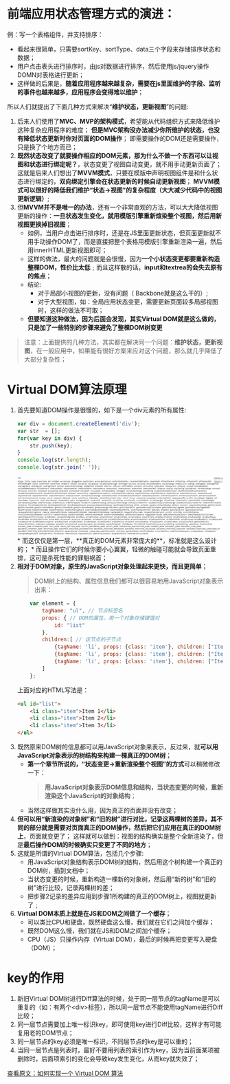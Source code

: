 # 前端应用状态管理方式的演进：
例：写一个表格组件，并支持排序：
* 看起来很简单，只需要sortKey、sortType、data三个字段来存储排序状态和数据；
* 用户点击表头进行排序时，由js对数据进行排序，然后使用js/jquery操作DOMN对表格进行更新；
* 这样做的后果是，**随着应用程序越来越复杂，需要在js里面维护的字段、监听的事件也越来越多，应用程序会变得难以维护**；

所以人们就提出了下面几种方式来解决“**维护状态，更新视图**”的问题:
1. 后来人们使用了**MVC、MVP的架构模式**，希望能从代码组织方式来降低维护这种复杂应用程序的难度；
    **但是MVC架构没办法减少你所维护的状态，也没有降低状态更新时你对页面的DOM操作**；
    即需要操作的DOM还是需要操作，只是换了个地方而已；
2. **既然状态改变了就要操作相应的DOM元素，那为什么不做一个东西可以让视图和状态进行绑定呢？**，状态变更了视图自动变更，就不用手动更新页面了；
    这就是后来人们想出了**MVVM摸式**，只要在模版中声明视图组件是和什么状态进行绑定的，**双向绑定引擎会在状态更新的时候自动更新视图**；
    **MVVM模式可以很好的降低我们维护“状态->视图”的复杂程度（大大减少代码中的视图更新逻辑）**;
3. 但**MVVM并不是唯一的办法**，还有一个非常直观的方法，可以大大降低视图更新的操作：**一旦状态发生变化，就用模版引擎重新煊染整个视图，然后用新视图更换掉旧视图**；
    * 如例，当用户点击进行排序时，还是在JS里面更新状态，但页面更新就不用手动操作DOM了，而是直接把整个表格用模版引擎重新渲染一遍，然后用innerHTML更新视图即可；
    * 这样的做法，最大的问题就是会很慢，因为**一个小状态变更都要重新构造整棵DOM，性价比太低**﹔而且这样散的话，**input和textrea的会失去原有的焦点**；
    * 结论:
        * 对于局部小视图的更新，没有问题（ Backbone就是这么干的）;
        * 对于大型视图，如：全局应用状态变更，需要更新页面较多局部视图时，这样的做法不可取；
    * **但要知道这种做法，因为后面会发现，其实Virtual DOM就是这么做的，只是加了一些特别的步骤来避免了整棵DOM树变更**

> 注意：上面提供的几种方法，其实都在解决同一个问题：**维护状态，更新视图**，在一般应用中，如果能有很好方案来应对这个问题，那么就几乎降低了大部分复杂性；

# Virtual DOM算法原理
1. 首先要知道DOM操作是很慢的，如下是一个div元素的所有属性:
    ```js
    var div = document.createElement('div');
    var str  = [];
    for(var key in div) {
        str.push(key);
    }
    console.log(str.length);
    console.log(str.join(' '));
    ```
    <div align="left">
       <img src="./assets/images/div-all-attr.png" width="800” alt="图片不存在" title="div的所有属性" />
    </div>
    * 而这仅仅是第一层，**真正的DOM元素非常庞大的**，标准就是这么设计的；
    * 而且操作它们的时候你要小心翼翼，轻微的触碰可能就会导致页面重排，这可是杀死性能的罪魁祸首；
2. **相对于DOM对象，原生的JavaScript对象处理起来更快，而且更简单**；
    > DOM树上的结构、属性信息我们都可以很容易地用JavaScript对象表示出来：
    ```js
        var element = {
            tagName: "ul", // 节点标签名
            props: { // DOM的属性，用一个对象存储键值对
                id: "list"
            },
            children:[ // 该节点的子节点
                {tagName: 'li', props: {class: 'item'}, children: ["Item 1"]},
                {tagName: 'li', props: {class: 'item'}, children: ["Item 2"]},
                {tagName: 'li', props: {class: 'item'}, children: ["Item 3"]},
            ]
        };
    ```
    上面对应的HTML写法是：
    ```html
    <ul id="list">
        <li class="item">Item 1</li>
        <li class="item">Item 2</li>
        <li class="item">Item 3</li>
    </ul>
    ```
3. 既然原来DOM树的信息都可以用JavaScript对象来表示，反过来，就**可以用JavaScript对象表示的树结构来构建一棵真正的DOM树**；
    * **第一个章节所说的，“状态变更->重新渲染整个视图”的方式**可以稍微修改一下：
        > **用JavaScript对象表示DOM信息和结构，当状态变更的时候，重新渲染这个JavaScript的对象结构**；
    * 当然这样做其实没什么用，因为真正的页面并没有改变；
4. **但可以用“新渲染的对象树”和“旧的树”进行对比，记录这两棵树的差异，其不同的部分就是需要对页面真正的DOM操作，然后把它们应用在真正的DOM树上**，页面就变更了；
    这样就可以做到：视图的结构确实是整个全新渲染了，但是**最后操作DOM的时候确实只变更了不同的地方**；
5. 这就是所谓的Virtual DOM算法，包括几个步骤:
    * 用JavaScript对象结构表示DOM树的结构，然后用这个树构建一个真正的DOM树，插到文档中；
    * 当状态变更的时候，重新构造一棵新的对象树，然后用“新的树”和“旧的树”进行比较，记录两棵树的差；
    * 把步骤2记录的差异应用到步骤1所构建的真正的DOM树上，视图就更新了﹔
6. **Virtual DOM本质上就是在JS和DOM之间做了一个缓存**；
    * 可以类比CPU和硬盘，既然硬盘这么慢，我们就在它们之间加个缓存；
    * 既然DOM这么慢，我们就在JS和DOM之间加个缓存；
    * CPU（JS）只操作内存（Virtual DOM），最后的时候再把变更写入硬盘（DOM）；

# key的作用
1. 新旧Virtual DOM树进行Diff算法的时候，处于同一层节点的tagName是可以重复的（如：有两个\<div>标签），所以同一层节点不能使用tagName进行Diff比较；
2. 同一层节点需要加上唯一标识key，即可使用key进行Diff比较，这样才有可能复用老的DOM节点；
3. 同一层节点的key必须是唯一标识，不同层节点的key是可以重的；
4. 当同一层节点是列表时，最好不要用列表的索引作为key，因为当前面某项被删除时，后面项索引的变化会导致key发生变化，从而key就失效了；

[查看原文：如何实现一个 Virtual DOM 算法](https://github.com/livoras/blog/issues/13)